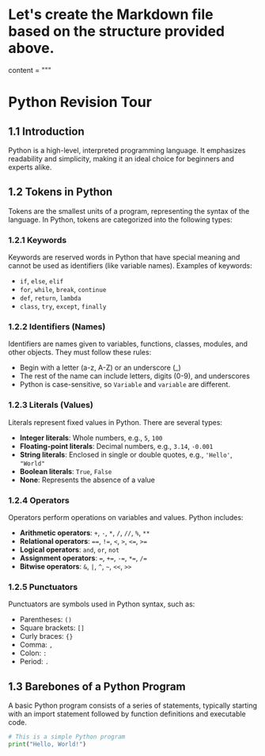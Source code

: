 # Let's create the Markdown file based on the structure provided above.

content = """
# Python Revision Tour

## 1.1 Introduction

Python is a high-level, interpreted programming language. It emphasizes readability and simplicity, making it an ideal choice for beginners and experts alike.

## 1.2 Tokens in Python

Tokens are the smallest units of a program, representing the syntax of the language. In Python, tokens are categorized into the following types:

### 1.2.1 Keywords

Keywords are reserved words in Python that have special meaning and cannot be used as identifiers (like variable names). Examples of keywords:
- `if`, `else`, `elif`
- `for`, `while`, `break`, `continue`
- `def`, `return`, `lambda`
- `class`, `try`, `except`, `finally`

### 1.2.2 Identifiers (Names)

Identifiers are names given to variables, functions, classes, modules, and other objects. They must follow these rules:
- Begin with a letter (a-z, A-Z) or an underscore (_)
- The rest of the name can include letters, digits (0-9), and underscores
- Python is case-sensitive, so `Variable` and `variable` are different.

### 1.2.3 Literals (Values)

Literals represent fixed values in Python. There are several types:
- **Integer literals**: Whole numbers, e.g., `5`, `100`
- **Floating-point literals**: Decimal numbers, e.g., `3.14`, `-0.001`
- **String literals**: Enclosed in single or double quotes, e.g., `'Hello'`, `"World"`
- **Boolean literals**: `True`, `False`
- **None**: Represents the absence of a value

### 1.2.4 Operators

Operators perform operations on variables and values. Python includes:
- **Arithmetic operators**: `+`, `-`, `*`, `/`, `//`, `%`, `**`
- **Relational operators**: `==`, `!=`, `<`, `>`, `<=`, `>=`
- **Logical operators**: `and`, `or`, `not`
- **Assignment operators**: `=`, `+=`, `-=`, `*=`, `/=`
- **Bitwise operators**: `&`, `|`, `^`, `~`, `<<`, `>>`
  
### 1.2.5 Punctuators

Punctuators are symbols used in Python syntax, such as:
- Parentheses: `()`
- Square brackets: `[]`
- Curly braces: `{}`
- Comma: `,`
- Colon: `:`
- Period: `.`

## 1.3 Barebones of a Python Program

A basic Python program consists of a series of statements, typically starting with an import statement followed by function definitions and executable code.

```python
# This is a simple Python program
print("Hello, World!")
